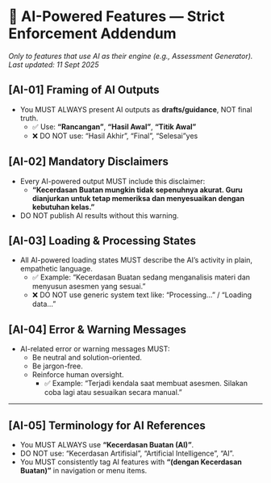# 🧠 AI-Powered Features — Strict Enforcement Addendum  
_Only to features that use AI as their engine (e.g., Assessment Generator)._  
_Last updated: 11 Sept 2025_

## [AI-01] Framing of AI Outputs  
- You MUST ALWAYS present AI outputs as **drafts/guidance**, NOT final truth.  
  - ✅ Use: **“Rancangan”**, **“Hasil Awal”**, **“Titik Awal”**  
  - ❌ DO NOT use: “Hasil Akhir”, “Final”, “Selesai”yes  

## [AI-02] Mandatory Disclaimers  
- Every AI-powered output MUST include this disclaimer:  
  - **“Kecerdasan Buatan mungkin tidak sepenuhnya akurat. Guru dianjurkan untuk tetap memeriksa dan menyesuaikan dengan kebutuhan kelas.”**  
- DO NOT publish AI results without this warning.  

## [AI-03] Loading & Processing States  
- All AI-powered loading states MUST describe the AI’s activity in plain, empathetic language.  
  - ✅ Example: “Kecerdasan Buatan sedang menganalisis materi dan menyusun asesmen yang sesuai.”  
  - ❌ DO NOT use generic system text like: “Processing…” / “Loading data…”  

## [AI-04] Error & Warning Messages  
- AI-related error or warning messages MUST:  
  - Be neutral and solution-oriented.  
  - Be jargon-free.  
  - Reinforce human oversight.  
    - ✅ Example: “Terjadi kendala saat membuat asesmen. Silakan coba lagi atau sesuaikan secara manual.”  

---

## [AI-05] Terminology for AI References  
- You MUST ALWAYS use **“Kecerdasan Buatan (AI)”**.  
- DO NOT use: “Kecerdasan Artifisial”, “Artificial Intelligence”, “AI”.  
- You MUST consistently tag AI features with **“(dengan Kecerdasan Buatan)”** in navigation or menu items.  

